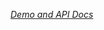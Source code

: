 
<!---

This README is automatically generated from the comments in these files:


Edit those files, and our readme bot will duplicate them over here!
Edit this file, and the bot will squash your changes :)

-->

_[Demo and API Docs](https://elements.polymer-project.org/elements/neon-elements)_

